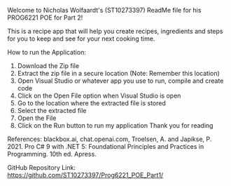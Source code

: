 Welcome to Nicholas Wolfaardt's (ST10273397) ReadMe file for his PROG6221 POE for Part 2!

This is a recipe app that will help you create recipes, ingredients and steps for you to keep and see for your next cooking time. 

How to run the Application:
1. Download the Zip file
2. Extract the zip file in a secure location (Note: Remember this location)
3. Open Visual Studio or whatever app you use to run, compile and create code
4. Click on the Open File option when Visual Studio is open
5. Go to the location where the extracted file is stored
6. Select the extracted file
7. Open the File
8. Click on the Run button to run my application
Thank you for reading

References:
blackbox.ai, 
chat.openai.com, 
Troelsen, A. and Japikse, P. 2021. Pro C# 9 with .NET 5: Foundational Principles and Practices in Programming. 10th ed. Apress.

GitHub Repository Link:
https://github.com/ST10273397/Prog6221_POE_Part1/
